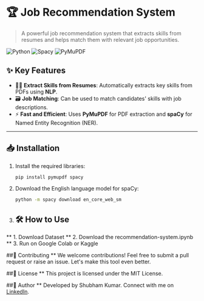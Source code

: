 # 🏆 **Job Recommendation System** 

> A powerful job recommendation system that extracts skills from resumes and helps match them with relevant job opportunities.

![Python](https://img.shields.io/badge/python-3.8%2B-blue)
![Spacy](https://img.shields.io/badge/spacy-3.0+-green)
![PyMuPDF](https://img.shields.io/badge/pymupdf-1.19.6-orange)

## ✨ **Key Features**
- 🧑‍💻 **Extract Skills from Resumes**: Automatically extracts key skills from PDFs using **NLP**.
- 🗃️ **Job Matching**: Can be used to match candidates' skills with job descriptions.
- ⚡ **Fast and Efficient**: Uses **PyMuPDF** for PDF extraction and **spaCy** for Named Entity Recognition (NER).

---

## 📥 **Installation** 

1. Install the required libraries:
   ```bash
   pip install pymupdf spacy
2. Download the English language model for spaCy:
   ```bash
   python -m spacy download en_core_web_sm
   
3. ## 🛠️ How to Use
** 1. Download Dataset
** 2. Download the recommendation-system.ipynb
** 3. Run on Google Colab or Kaggle 

##🤝 Contributing
** We welcome contributions! Feel free to submit a pull request or raise an issue. Let's make this tool even better.


##📄 License
** This project is licensed under the MIT License.

##👤 Author
** Developed by Shubham Kumar. Connect with me on [LinkedIn](https://www.linkedin.com/in/shubham-kumar-2bb56622a/).


